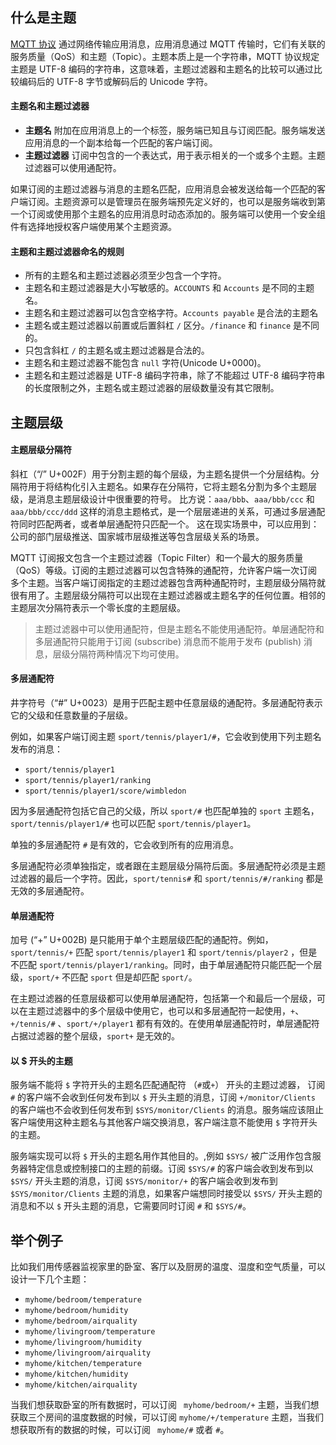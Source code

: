 ## 什么是主题

[MQTT 协议](https://www.emqx.com/zh/mqtt) 通过网络传输应用消息，应用消息通过 MQTT 传输时，它们有关联的服务质量（QoS）和主题（Topic）。主题本质上是一个字符串，MQTT 协议规定主题是 UTF-8 编码的字符串，这意味着，主题过滤器和主题名的比较可以通过比较编码后的 UTF-8 字节或解码后的 Unicode 字符。

#### 主题名和主题过滤器

- **主题名** 
  附加在应用消息上的一个标签，服务端已知且与订阅匹配。服务端发送应用消息的一个副本给每一个匹配的客户端订阅。
- **主题过滤器** 
  订阅中包含的一个表达式，用于表示相关的一个或多个主题。主题过滤器可以使用通配符。

如果订阅的主题过滤器与消息的主题名匹配，应用消息会被发送给每一个匹配的客户端订阅。主题资源可以是管理员在服务端预先定义好的，也可以是服务端收到第一个订阅或使用那个主题名的应用消息时动态添加的。服务端可以使用一个安全组件有选择地授权客户端使用某个主题资源。

#### 主题和主题过滤器命名的规则

- 所有的主题名和主题过滤器必须至少包含一个字符。
- 主题名和主题过滤器是大小写敏感的。`ACCOUNTS` 和 `Accounts` 是不同的主题名。
- 主题名和主题过滤器可以包含空格字符。`Accounts payable` 是合法的主题名
- 主题名或主题过滤器以前置或后置斜杠 `/` 区分。`/finance` 和 `finance` 是不同的。
- 只包含斜杠 `/` 的主题名或主题过滤器是合法的。
- 主题名和主题过滤器不能包含 `null` 字符(Unicode U+0000)。
- 主题名和主题过滤器是 UTF-8 编码字符串，除了不能超过 UTF-8 编码字符串的长度限制之外，主题名或主题过滤器的层级数量没有其它限制。

## 主题层级

#### 主题层级分隔符

斜杠（“/” U+002F）用于分割主题的每个层级，为主题名提供一个分层结构。分隔符用于将结构化引入主题名。如果存在分隔符，它将主题名分割为多个主题层级，是消息主题层级设计中很重要的符号。   比方说：`aaa/bbb`、`aaa/bbb/ccc` 和 `aaa/bbb/ccc/ddd` 这样的消息主题格式，是一个层层递进的关系，可通过多层通配符同时匹配两者，或者单层通配符只匹配一个。   这在现实场景中，可以应用到：公司的部门层级推送、国家城市层级推送等包含层级关系的场景。

MQTT 订阅报文包含一个主题过滤器（Topic Filter）和一个最大的服务质量（QoS）等级。订阅的主题过滤器可以包含特殊的通配符，允许客户端一次订阅多个主题。当客户端订阅指定的主题过滤器包含两种通配符时，主题层级分隔符就很有用了。主题层级分隔符可以出现在主题过滤器或主题名字的任何位置。相邻的主题层次分隔符表示一个零长度的主题层级。

> 主题过滤器中可以使用通配符，但是主题名不能使用通配符。单层通配符和多层通配符只能用于订阅 (subscribe) 消息而不能用于发布 (publish) 消息，层级分隔符两种情况下均可使用。

#### 多层通配符

井字符号（“\#” U+0023）是用于匹配主题中任意层级的通配符。多层通配符表示它的父级和任意数量的子层级。

例如，如果客户端订阅主题  `sport/tennis/player1/#`，它会收到使用下列主题名发布的消息：

- `sport/tennis/player1`
- `sport/tennis/player1/ranking`
- `sport/tennis/player1/score/wimbledon`

因为多层通配符包括它自己的父级，所以 `sport/#` 也匹配单独的 `sport` 主题名，`sport/tennis/player1/#` 也可以匹配 `sport/tennis/player1`。

单独的多层通配符 `#` 是有效的，它会收到所有的应用消息。

多层通配符必须单独指定，或者跟在主题层级分隔符后面。多层通配符必须是主题过滤器的最后一个字符。因此，`sport/tennis#` 和 `sport/tennis/#/ranking` 都是无效的多层通配符。

#### 单层通配符

加号 (“+” U+002B) 是只能用于单个主题层级匹配的通配符。例如，`sport/tennis/+` 匹配 `sport/tennis/player1` 和 `sport/tennis/player2` ，但是不匹配 `sport/tennis/player1/ranking`。同时，由于单层通配符只能匹配一个层级，`sport/+` 不匹配 `sport` 但是却匹配 `sport/`。

在主题过滤器的任意层级都可以使用单层通配符，包括第一个和最后一个层级，可以在主题过滤器中的多个层级中使用它，也可以和多层通配符一起使用，`+`、`+/tennis/#` 、`sport/+/player1`  都有有效的。在使用单层通配符时，单层通配符占据过滤器的整个层级，`sport+` 是无效的。

#### 以 \$ 开头的主题

服务端不能将 `$` 字符开头的主题名匹配通配符 （`#`或`+`） 开头的主题过滤器， 订阅 `#` 的客户端不会收到任何发布到以 `$` 开头主题的消息，订阅 `+/monitor/Clients` 的客户端也不会收到任何发布到 `$SYS/monitor/Clients` 的消息。服务端应该阻止客户端使用这种主题名与其他客户端交换消息，客户端注意不能使用 `$` 字符开头的主题。

服务端实现可以将 `$` 开头的主题名用作其他目的。,例如 `$SYS/` 被广泛用作包含服务器特定信息或控制接口的主题的前缀。订阅 `$SYS/#` 的客户端会收到发布到以 `$SYS/` 开头主题的消息，订阅 `$SYS/monitor/+` 的客户端会收到发布到 `$SYS/monitor/Clients` 主题的消息，如果客户端想同时接受以 `$SYS/` 开头主题的消息和不以 `$` 开头主题的消息，它需要同时订阅 `#` 和 `$SYS/#`。

## 举个例子

比如我们用传感器监视家里的卧室、客厅以及厨房的温度、湿度和空气质量，可以设计一下几个主题：

- `myhome/bedroom/temperature`
- `myhome/bedroom/humidity`
- `myhome/bedroom/airquality`
- `myhome/livingroom/temperature`
- `myhome/livingroom/humidity`
- `myhome/livingroom/airquality`
- `myhome/kitchen/temperature`
- `myhome/kitchen/humidity`
- `myhome/kitchen/airquality`

当我们想获取卧室的所有数据时，可以订阅 ` myhome/bedroom/+` 主题，当我们想获取三个房间的温度数据的时候，可以订阅 `myhome/+/temperature` 主题，当我们想获取所有的数据的时候，可以订阅 ` myhome/#` 或者 `#`。
